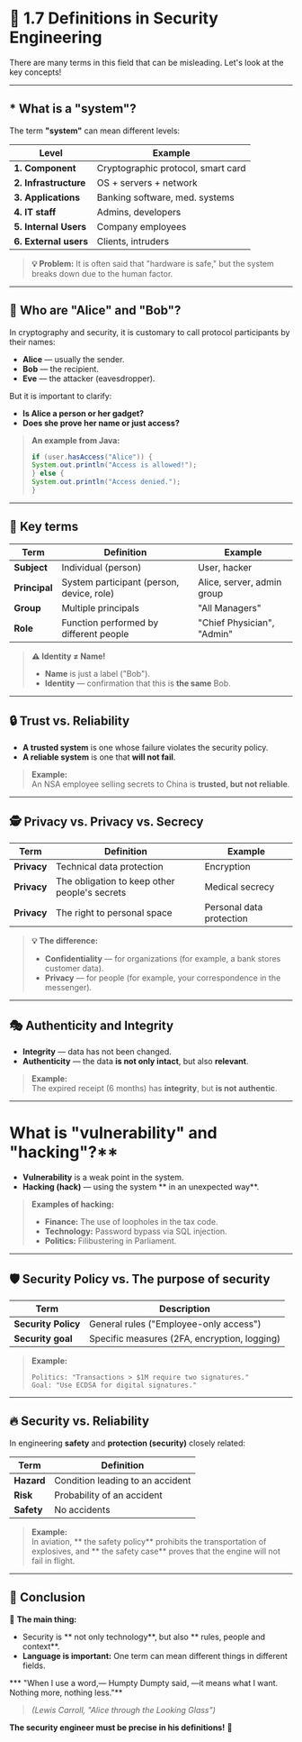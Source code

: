 # 🔐 **1.7 Definitions in Security Engineering**  

There are many terms in this field that can be misleading. Let's look at the key concepts!  

---

## * **What is a "system"?**  

The term **"system"** can mean different levels:  

| Level                 | Example                            |
| --------------------- | ---------------------------------- |
| **1. Component**      | Cryptographic protocol, smart card |
| **2. Infrastructure** | OS + servers + network             |
| **3. Applications**   | Banking software, med. systems     |
| **4. IT staff**       | Admins, developers                 |
| **5. Internal Users** | Company employees                  |
| **6. External users** | Clients, intruders                 |

> **💡 Problem:** It is often said that "hardware is safe," but the system breaks down due to the human factor.  

---

## 👥 **Who are "Alice" and "Bob"?**  

In cryptography and security, it is customary to call protocol participants by their names:
- **Alice** — usually the sender.  
- **Bob** — the recipient.  
- **Eve** — the attacker (eavesdropper).  

But it is important to clarify:
- **Is Alice a person or her gadget?**  
- **Does she prove her name or just access?**  

> **An example from Java:**  
> ```java  
> if (user.hasAccess("Alice")) {  
> System.out.println("Access is allowed!");  
> } else {  
> System.out.println("Access denied.");  
> }  
> ```  

---

## 🔑 **Key terms**  

| Term          | Definition                                | Example                    |
| ------------- | ----------------------------------------- | -------------------------- |
| **Subject**   | Individual (person)                       | User, hacker               |
| **Principal** | System participant (person, device, role) | Alice, server, admin group |
| **Group**     | Multiple principals                       | "All Managers"             |
| **Role**      | Function performed by different people    | "Chief Physician", "Admin" |

> **⚠️ Identity ≠ Name!**  
> - **Name** is just a label ("Bob").  
> - **Identity** — confirmation that this is **the same** Bob.  

---

## 🔒 **Trust vs. Reliability**  

- **A trusted system** is one whose failure violates the security policy.  
- **A reliable system** is one that **will not fail**.  

> **Example:**  
> An NSA employee selling secrets to China is **trusted, but not reliable**.  

---

## 🕵️ **Privacy vs. Privacy vs. Secrecy**  

| Term        | Definition                                    | Example                  |
| ----------- | --------------------------------------------- | ------------------------ |
| **Privacy** | Technical data protection                     | Encryption               |
| **Privacy** | The obligation to keep other people's secrets | Medical secrecy          |
| **Privacy** | The right to personal space                   | Personal data protection |

> **💡 The difference:**  
> - **Confidentiality** — for organizations (for example, a bank stores customer data).  
> - **Privacy** — for people (for example, your correspondence in the messenger).  

---

## 🎭 **Authenticity and Integrity**  

- **Integrity** — data has not been changed.  
- **Authenticity** — the data **is not only intact**, but also **relevant**.  

> **Example:**  
> The expired receipt (6 months) has **integrity**, but **is not authentic**.  

---

# What is "vulnerability" and "hacking"?**  

- **Vulnerability** is a weak point in the system.  
- **Hacking (hack)** — using the system ** in an unexpected way**.  

> **Examples of hacking:**  
> - **Finance:** The use of loopholes in the tax code.  
> - **Technology:** Password bypass via SQL injection.  
> - **Politics:** Filibustering in Parliament.  

---

## 🛡️ **Security Policy vs. The purpose of security**  

| Term                | Description                                  |
| ------------------- | -------------------------------------------- |
| **Security Policy** | General rules ("Employee-only access")       |
| **Security goal**   | Specific measures (2FA, encryption, logging) |

> **Example:**  
> ```  
> Politics: "Transactions > $1M require two signatures."  
> Goal: "Use ECDSA for digital signatures."  
> ```  

---

## 🔥 **Security vs. Reliability**  

In engineering **safety** and **protection (security)** closely related:  

| Term       | Definition                       |
| ---------- | -------------------------------- |
| **Hazard** | Condition leading to an accident |
| **Risk**   | Probability of an accident       |
| **Safety** | No accidents                     |

> **Example:**  
> In aviation, ** the safety policy** prohibits the transportation of explosives, and ** the safety case** proves that the engine will not fail in flight.  

---

## 🎯 **Conclusion**  

📌 **The main thing:**  
- Security is ** not only technology**, but also ** rules, people and context**.  
- **Language is important:** One term can mean different things in different fields.  

*** "When I use a word,— Humpty Dumpty said, —it means what I want. Nothing more, nothing less."**  
> *(Lewis Carroll, "Alice through the Looking Glass")*  

**The security engineer must be precise in his definitions!** 🚀